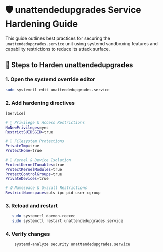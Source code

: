 # 🛡️ unattendedupgrades Service Hardening Guide

This guide outlines best practices for securing the `unattendedupgrades.service` unit using systemd sandboxing features and capability restrictions to reduce its attack surface.

## 🔧 Steps to Harden unattendedupgrades

### 1. Open the systemd override editor
```bash
sudo systemctl edit unattendedupgrades.service
``` 
### 2. Add hardening directives 
```bash 
[Service]

# 🛑 Privilege & Access Restrictions
NoNewPrivileges=yes
RestrictSUIDSGID=true

# 📁 Filesystem Protections
PrivateTmp=true
ProtectHome=true

# 🧠 Kernel & Device Isolation
ProtectKernelTunables=true
ProtectKernelModules=true
ProtectControlGroups=true
PrivateDevices=true

# 🔒 Namespace & Syscall Restrictions
RestrictNamespaces=uts ipc pid user cgroup

```

### 3. Reload and restart 
 ```bash 
    sudo systemctl daemon-reexec
    sudo systemctl restart unattendedupgrades.service
```

### 4. Verify changes 
```bash 
    systemd-analyze security unattendedupgrades.service
``` 
